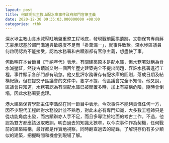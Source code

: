 ```yaml
---
layout: post
title: 何啟明批主教山配水庫事件政府部門官僚主義
date: 2020-12-30 09:35:03.000000000 +08:00
categories: rthk
---
```


深水埗主教山食水減壓缸地盤重整工程地底，發現戰前圓拱遺跡，文物保育專員蔣志豪承認基於部門溝通與敏感度不足而「掛萬漏一」，就事件致歉。深水埗區議員何啟明認為不能接受，認為水務署和古蹟辦都有官僚主義，想盡快了事。

何啟明在本台節目《千禧年代》表示，有關建築原本是配水庫，但水務署就稱為食水減壓缸，然後古蹟辦又對一個百年歷史建築完全不提出問題，容許水務署進行工程，事件顯示各部門都有疏忽。他又批評水務署存有配水庫的圖則，落成日期及結構紀錄，但在提交予區議會的文件中，隻字不提，令區議會完全不知情。他又說，區議會只知道，水務署認為有關配水庫已被閒置多時，加上有結構危險，隨時會倒塌，因此水務署要處理。

港大建築保育學部主任李浩然在同一節目中表示，今次事件不能夠責怪任何一方，因不少現代工程師對水務設計並不熟悉，對此未必有專門知識，大多數工程師只是從功能角度出發，而古蹟辦亦人手不足，而且多專注於地面的考古工作。不過，他認為雙方都應該汲取教訓，明白過去的知識太狹窄，以今次事件作為契機，任何戰前的建築結構，最好都是作實地視察，同時翻查過去的紀錄，了解現存仍有多少類似的建築，把握時間和機會到現場了解。
